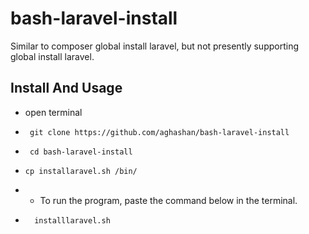 # bash-laravel-install
Similar to composer global install laravel, but not presently supporting global install laravel. 
## Install And Usage
- open terminal
- ```
   git clone https://github.com/aghashan/bash-laravel-install
  ```
- ```
   cd bash-laravel-install
   ```
- ```
  cp installaravel.sh /bin/
  ```
- - To run the program, paste the command below in the terminal. 
- ```
    installlaravel.sh
    ``` 
